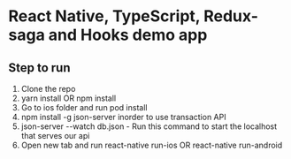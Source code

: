 # React Native, TypeScript, Redux-saga and Hooks demo app

## Step to run

1. Clone the repo
2. yarn install OR npm install
3. Go to ios folder and run pod install
4. npm install -g json-server inorder to use transaction API
5. json-server --watch db.json - Run this command to start the localhost that serves our api
6. Open new tab and run react-native run-ios OR react-native run-android
